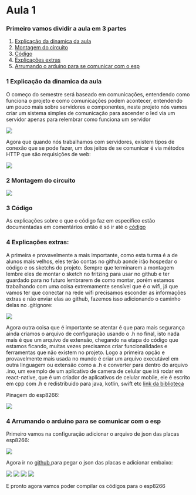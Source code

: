# Aula 1

### Primeiro vamos dividir a aula em 3 partes

<ol>
    <li><a href="#part1">Explicação da dinamica da aula</a></li>
    <li><a href="#part2">Montagem do circuito</a></li>
    <li><a href="#part3">Código</a></li>
    <li><a href="#part4">Explicações extras</a></li>
    <li><a href="#part5">Arrumando o arduino para se comunicar com o esp</a></li>
</ol>

### 1 <span id="part1"> Explicação da dinamica da aula </span>

O começo do semestre será baseado em comunicações, entendendo como funciona o projeto e como comunicações podem acontecer, entendendo um pouco mais sobre servidores e componentes, neste projeto nós vamos criar um sistema simples de comunicação para ascender o led via um servidor apenas para relembrar como funciona um servidor

<img src="./slides/introduction.png"/>

Agora que quando nós trabalhamos com servidores, existem tipos de conexão que se pode fazer, um dos jeitos de se comunicar é via métodos HTTP que são requisições de web:

<img src="./slides/requests.png"/>

### 2 <span id="part2"> Montagem do circuito </span>

<img src="/sketch/espSensorUltrassonico.png">

### 3 <span id="part3"> Código </span>

As explicações sobre o que o código faz em especifico estão documentadas em comentários então é só ir até o <a href="./esp8266IOT/esp8266IOT.ino"> código</a>

### 4 <span id="part4"> Explicações extras: </span>

A primeira e provavelmente a mais importante, como esta turma é a de alunos mais velhos, eles terão contas no github aonde irão hospedar o código e os sketchs do projeto. Sempre que terminarem a montagem lembre eles de montar o sketch no fritzing para usar no github e ter guardado para no futuro lembrarem de como montar, porém estamos trabalhando com uma coisa extremamente sensível que é o wifi, já que vamos ter que conectar na rede wifi precisamos esconder as informações extras e não enviar elas ao github, fazemos isso adicionando o caminho delas no .gitignore:

<img src="./slides/ignore.png">

Agora outra coisa que é importante se atentar é que para mais segurança ainda criamos o arquivo de configuração usando o .h no final, isto nada mais é que um arquivo de extensão, chegando na etapa do código que estamos ficando, muitas vezes precisamos criar funcionalidades e ferramentas que não existem no projeto. Logo a primeira opção e provavelmente mais usada no mundo é criar um arquivo executável em outra linguagem ou extensão como a .h e converter para dentro do arquivo .ino, um exemplo de um aplicativo de camera de celular que irá rodar em react-native, que é um criador de aplicativos de celular mobile, ele é escrito em cpp com .h e redistribuido para java, kotlin, swift etc <a href="https://github.com/mrousavy/react-native-vision-camera/blob/main/package/cpp/MutableRawBuffer.cpp"> link da biblioteca</a>

Pinagem do esp8266:

<img src="./slides/esppinout.jpg">

### 4 <span id="part5"> Arrumando o arduino para se comunicar com o esp </span>

Primeiro vamos na configuração adicionar o arquivo de json das placas esp8266:

<img src="./slides/add1.png">

Agora ir no <a href="https://github.com/esp8266/Arduino"> github </a> para pegar o json das placas e adicionar embaixo:

<img src="./slides/add2.png">

<img src="./slides/add3.png">

<img src="./slides/add4.png">

<img src="./slides/add5.png">

E pronto agora vamos poder compilar os códigos para o esp8266
